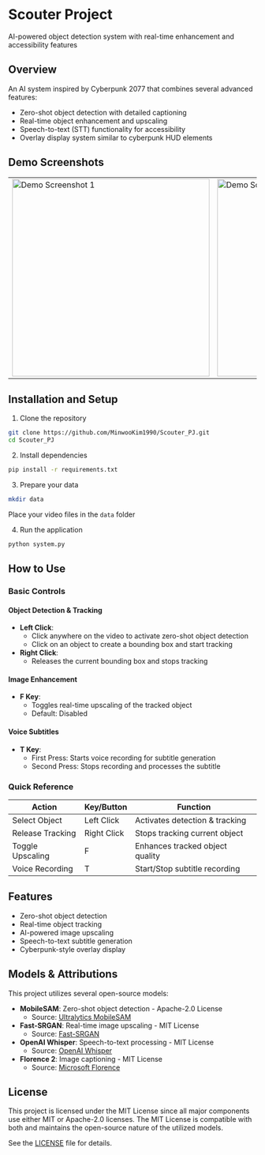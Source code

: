 # Scouter Project
AI-powered object detection system with real-time enhancement and accessibility features

## Overview
An AI system inspired by Cyberpunk 2077 that combines several advanced features:
- Zero-shot object detection with detailed captioning
- Real-time object enhancement and upscaling
- Speech-to-text (STT) functionality for accessibility
- Overlay display system similar to cyberpunk HUD elements

## Demo Screenshots
<table>
  <tr>
    <td><img src="https://github.com/user-attachments/assets/0c5e8926-57a7-42c0-bf76-7619836c0aa4" width="400" alt="Demo Screenshot 1"/></td>
    <td><img src="https://github.com/user-attachments/assets/b24d2dc9-c3c8-4f19-a334-56ba1f9823e8" width="400" alt="Demo Screenshot 2"/></td>
  </tr>
</table>

## Installation and Setup

1. Clone the repository
```bash
git clone https://github.com/MinwooKim1990/Scouter_PJ.git
cd Scouter_PJ
```

2. Install dependencies
```bash
pip install -r requirements.txt
```

3. Prepare your data
```bash
mkdir data
```
Place your video files in the `data` folder

4. Run the application
```bash
python system.py
```

## How to Use

### Basic Controls

#### Object Detection & Tracking
- **Left Click**: 
  - Click anywhere on the video to activate zero-shot object detection
  - Click on an object to create a bounding box and start tracking
- **Right Click**: 
  - Releases the current bounding box and stops tracking

#### Image Enhancement
- **F Key**: 
  - Toggles real-time upscaling of the tracked object
  - Default: Disabled

#### Voice Subtitles
- **T Key**: 
  - First Press: Starts voice recording for subtitle generation
  - Second Press: Stops recording and processes the subtitle

### Quick Reference
| Action | Key/Button | Function |
|--------|------------|----------|
| Select Object | Left Click | Activates detection & tracking |
| Release Tracking | Right Click | Stops tracking current object |
| Toggle Upscaling | F | Enhances tracked object quality |
| Voice Recording | T | Start/Stop subtitle recording |

## Features
- Zero-shot object detection
- Real-time object tracking
- AI-powered image upscaling
- Speech-to-text subtitle generation
- Cyberpunk-style overlay display

## Models & Attributions
This project utilizes several open-source models:

- **MobileSAM**: Zero-shot object detection - Apache-2.0 License
  - Source: [Ultralytics MobileSAM](https://docs.ultralytics.com/ko/models/mobile-sam/)
- **Fast-SRGAN**: Real-time image upscaling - MIT License
  - Source: [Fast-SRGAN](https://github.com/HasnainRaz/Fast-SRGAN)
- **OpenAI Whisper**: Speech-to-text processing - MIT License
  - Source: [OpenAI Whisper](https://github.com/openai/whisper)
- **Florence 2**: Image captioning - MIT License
  - Source: [Microsoft Florence](https://huggingface.co/microsoft/Florence-2-large)

## License
This project is licensed under the MIT License since all major components use either MIT or Apache-2.0 licenses. The MIT License is compatible with both and maintains the open-source nature of the utilized models.

See the [LICENSE](LICENSE) file for details.